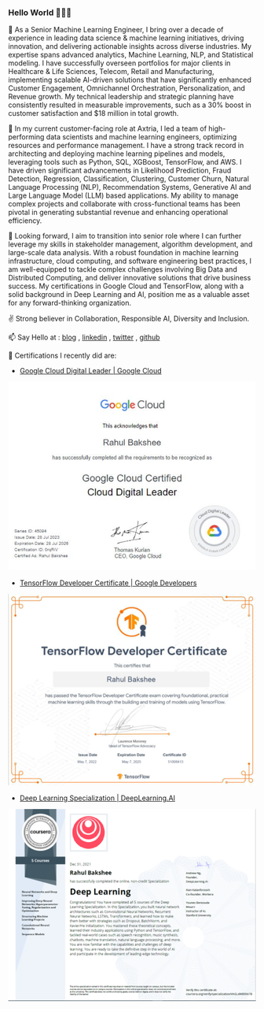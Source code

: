 ### Hello World 👋👋👋

🦾 As a Senior Machine Learning Engineer, I bring over a decade of experience in leading data science & machine learning initiatives, driving innovation, and delivering actionable insights across diverse industries. My expertise spans advanced analytics, Machine Learning, NLP, and Statistical modeling. I have successfully overseen portfolios for major clients in Healthcare & Life Sciences, Telecom, Retail and Manufacturing, implementing scalable AI-driven solutions that have significantly enhanced Customer Engagement, Omnichannel Orchestration, Personalization, and Revenue growth. My technical leadership and strategic planning have consistently resulted in measurable improvements, such as a 30% boost in customer satisfaction and $18 million in total growth.

🚀 In my current customer-facing role at Axtria, I led a team of high-performing data scientists and machine learning engineers, optimizing resources and performance management. I have a strong track record in architecting and deploying machine learning pipelines and models, leveraging tools such as Python, SQL, XGBoost, TensorFlow, and AWS. I have driven significant advancements in Likelihood Prediction, Fraud Detection, Regression, Classification, Clustering, Customer Churn, Natural Language Processing (NLP), Recommendation Systems, Generative AI and Large Language Model (LLM) based applications. My ability to manage complex projects and collaborate with cross-functional teams has been pivotal in generating substantial revenue and enhancing operational efficiency.

🔭 Looking forward, I aim to transition into senior role where I can further leverage my skills in stakeholder management, algorithm development, and large-scale data analysis. With a robust foundation in machine learning infrastructure, cloud computing, and software engineering best practices, I am well-equipped to tackle complex challenges involving Big Data and Distributed Computing, and deliver innovative solutions that drive business success. My certifications in Google Cloud and TensorFlow, along with a solid background in Deep Learning and AI, position me as a valuable asset for any forward-thinking organization.

✌️ Strong believer in Collaboration, Responsible AI, Diversity and Inclusion.

📫 Say Hello at : 
[blog](https://rahulbakshee.github.io/iWriteHere/) , 
[linkedin](https://www.linkedin.com/in/rahulbakshee/) , 
[twitter](https://twitter.com/rahulbakshee) , 
[github](https://github.com/rahulbakshee) 


🥇 Certifications I recently did are:

- [Google Cloud Digital Leader | Google Cloud ](https://www.linkedin.com/feed/update/urn:li:activity:7092018468090245121/)
<img src="gcp.jpg" style="width:600px;height:400;">

- [TensorFlow Developer Certificate | Google Developers ](https://www.credential.net/3804a043-b11d-42a0-adc6-80c34aadb592)
<img src="tf-certificate.PNG" style="width:600px;height:400;">

- [Deep Learning Specialization | DeepLearning.AI ](https://rahulbakshee.github.io/iWriteHere/2021/12/31/Deep-Learning-Specialization.html)
<img src="tf-dl-specialization.PNG" style="width:600px;height:400;">




<!--
**rahulbakshee/rahulbakshee** is a ✨ _special_ ✨ repository because its `README.md` (this file) appears on your GitHub profile.

Here are some ideas to get you started:

- 🔭 I’m currently working on ...
- 🌱 I’m currently learning ...
- 👯 I’m looking to collaborate on ...
- 🤔 I’m looking for help with ...
- 💬 Ask me about ...
- 📫 How to reach me: ...
- 😄 Pronouns: ...
- ⚡ Fun fact: ...
-->
